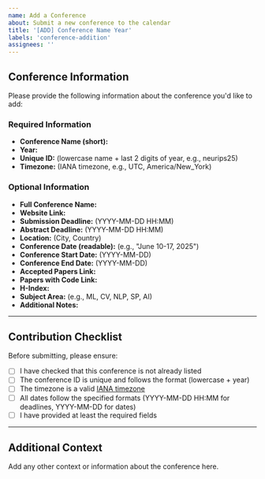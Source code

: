 ```yaml
---
name: Add a Conference
about: Submit a new conference to the calendar
title: '[ADD] Conference Name Year'
labels: 'conference-addition'
assignees: ''
---
```


## Conference Information

Please provide the following information about the conference you'd like to add:

### Required Information

- **Conference Name (short):**
- **Year:**
- **Unique ID:** (lowercase name + last 2 digits of year, e.g., neurips25)
- **Timezone:** (IANA timezone, e.g., UTC, America/New_York)

### Optional Information

- **Full Conference Name:**
- **Website Link:**
- **Submission Deadline:** (YYYY-MM-DD HH:MM)
- **Abstract Deadline:** (YYYY-MM-DD HH:MM)
- **Location:** (City, Country)
- **Conference Date (readable):** (e.g., "June 10-17, 2025")
- **Conference Start Date:** (YYYY-MM-DD)
- **Conference End Date:** (YYYY-MM-DD)
- **Accepted Papers Link:**
- **Papers with Code Link:**
- **H-Index:**
- **Subject Area:** (e.g., ML, CV, NLP, SP, AI)
- **Additional Notes:**

---

## Contribution Checklist

Before submitting, please ensure:

- [ ] I have checked that this conference is not already listed
- [ ] The conference ID is unique and follows the format (lowercase + year)
- [ ] The timezone is a valid [IANA timezone](https://en.wikipedia.org/wiki/List_of_tz_database_time_zones)
- [ ] All dates follow the specified formats (YYYY-MM-DD HH:MM for deadlines, YYYY-MM-DD for dates)
- [ ] I have provided at least the required fields

---

## Additional Context

Add any other context or information about the conference here.

